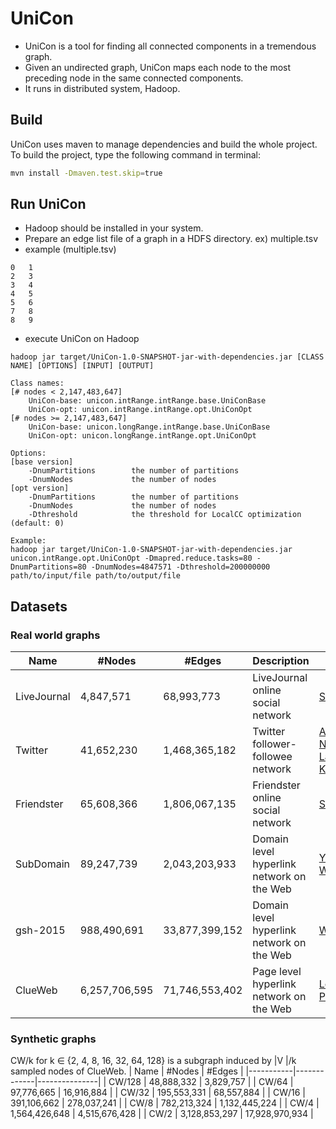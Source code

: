 # UniCon

- UniCon is a tool for finding all connected components in a tremendous graph.
- Given an undirected graph, UniCon maps each node to the most preceding node in the same connected components.
- It runs in distributed system, Hadoop. 

## Build

UniCon uses maven to manage dependencies and build the whole project. To build the project, type the following command in terminal:

```bash
mvn install -Dmaven.test.skip=true
```

## Run UniCon
- Hadoop should be installed in your system.
- Prepare an edge list file of a graph in a HDFS directory. ex) multiple.tsv
- example (multiple.tsv)
```
0   1
2   3
3   4
4   5
5   6
7   8
8   9
```

- execute UniCon on Hadoop 
```
hadoop jar target/UniCon-1.0-SNAPSHOT-jar-with-dependencies.jar [CLASS NAME] [OPTIONS] [INPUT] [OUTPUT] 

Class names:
[# nodes < 2,147,483,647]
    UniCon-base: unicon.intRange.intRange.base.UniConBase
    UniCon-opt: unicon.intRange.intRange.opt.UniConOpt
[# nodes >= 2,147,483,647]
    UniCon-base: unicon.longRange.intRange.base.UniConBase
    UniCon-opt: unicon.longRange.intRange.opt.UniConOpt
  
Options:
[base version]
    -DnumPartitions        the number of partitions
    -DnumNodes             the number of nodes
[opt version]
    -DnumPartitions        the number of partitions
    -DnumNodes             the number of nodes
    -Dthreshold            the threshold for LocalCC optimization (default: 0)
    
Example:
hadoop jar target/UniCon-1.0-SNAPSHOT-jar-with-dependencies.jar unicon.intRange.opt.UniConOpt -Dmapred.reduce.tasks=80 -DnumPartitions=80 -DnumNodes=4847571 -Dthreshold=200000000 path/to/input/file path/to/output/file
```

## Datasets
### Real world graphs
| Name        | #Nodes      | #Edges        | Description                                                 | Source                           |
|-------------|-------------|---------------|-------------------------------------------------------------|----------------------------------|
| LiveJournal     | 4,847,571  | 68,993,773 | LiveJournal online social network                           | [SNAP](http://snap.stanford.edu/data/soc-LiveJournal1.html) |
| Twitter     | 41,652,230  | 1,468,365,182 | Twitter follower-followee network                           | [Advanced Networking Lab at KAIST](http://an.kaist.ac.kr/traces/WWW2010.html) |
| Friendster  | 65,608,366  | 1,806,067,135 | Friendster online social network                            | [SNAP](http://snap.stanford.edu/data/com-Friendster.html)                             |
| SubDomain   | 89,247,739  | 2,043,203,933 | Domain level hyperlink network on the Web                   | [Yahoo Webscope](http://webscope.sandbox.yahoo.com/)                   |
| gsh-2015    | 988,490,691 | 33,877,399,152 | Domain level hyperlink network on the Web                     | [WebGraph](http://law.di.unimi.it/webdata/gsh-2015/)                   |
| ClueWeb    | 6,257,706,595 | 71,746,553,402 | Page level hyperlink network on the Web                     | [Lemur Project](http://www.lemurproject.org/clueweb12/webgraph.php/)                   |

### Synthetic graphs
CW/k for k ∈ {2, 4, 8, 16, 32, 64, 128} is a subgraph induced by |V |/k sampled nodes of ClueWeb.
| Name      | #Nodes      | #Edges        |
|-----------|-------------|---------------|
| CW/128 | 48,888,332 | 3,829,757 |
| CW/64 | 97,776,665 | 16,916,884 |
| CW/32 | 195,553,331 | 68,557,884 |
| CW/16 | 391,106,662 | 278,037,241 |
| CW/8 | 782,213,324 | 1,132,445,224 |
| CW/4 | 1,564,426,648 | 4,515,676,428 |
| CW/2 | 3,128,853,297 | 17,928,970,934 |
